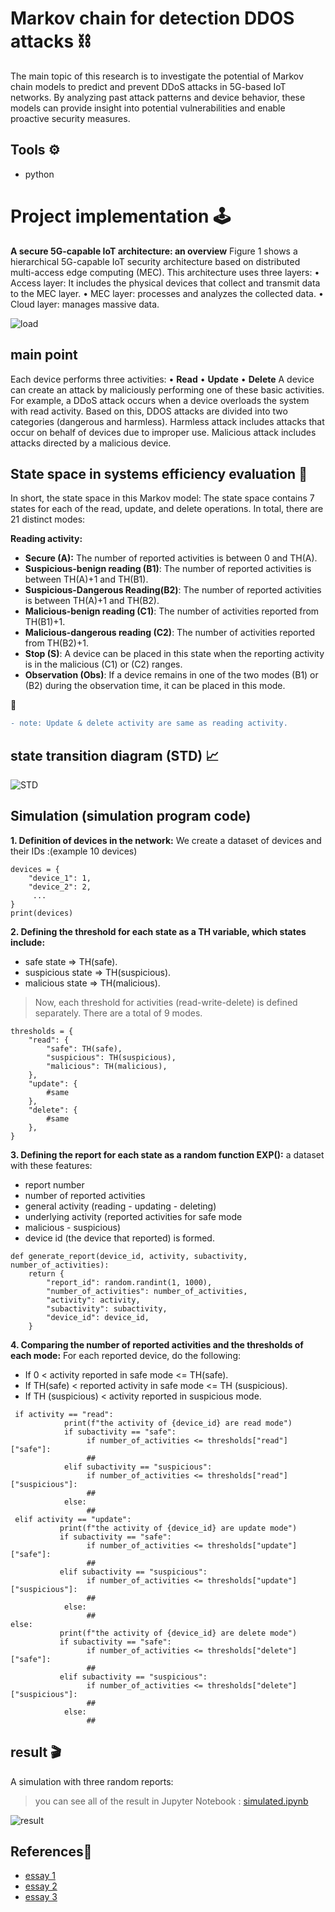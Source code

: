 # Markov chain for detection DDOS attacks ⛓️
The main topic of this research is to investigate the potential of Markov chain models to predict and prevent DDoS attacks in 5G-based IoT networks. By analyzing past attack patterns and device behavior, these models can provide insight into potential vulnerabilities and enable proactive security measures.

## Tools ⚙

- python

# Project implementation 🕹️
**A secure 5G-capable IoT architecture: an overview**
Figure 1 shows a hierarchical 5G-capable IoT security architecture based on distributed multi-access edge computing (MEC). This architecture uses three layers:
• Access layer: It includes the physical devices that collect and transmit data to the MEC layer.
• MEC layer: processes and analyzes the collected data.
• Cloud layer: manages massive data.

![load](https://github.com/Rozh-Zizigoloo/Markov-chain-for-DDOS-attacks/blob/main/images/Screenshot%202024-02-04%20201305.png)

## main point
Each device performs three activities:
•	**Read**
•	**Update**
•	**Delete**
A device can create an attack by maliciously performing one of these basic activities. For example, a DDoS attack occurs when a device overloads the system with read activity.
Based on this, DDOS attacks are divided into two categories (dangerous and harmless).
Harmless attack includes attacks that occur on behalf of devices due to improper use.
Malicious attack includes attacks directed by a malicious device.

## State space in systems efficiency evaluation 🧮

In short, the state space in this Markov model:
The state space contains 7 states for each of the read, update, and delete operations. In total, there are 21 distinct modes:

**Reading activity:**
- **Secure (A):** The number of reported activities is between 0 and TH(A).
- **Suspicious-benign reading (B1)**: The number of reported activities is between TH(A)+1 and TH(B1).
- **Suspicious-Dangerous Reading(B2)**: The number of reported activities is between TH(A)+1 and TH(B2).
- **Malicious-benign reading (C1)**: The number of activities reported from TH(B1)+1.
- **Malicious-dangerous reading (C2)**: The number of activities reported from TH(B2)+1.
- **Stop (S)**: A device can be placed in this state when the reporting activity is in the malicious (C1) or (C2) ranges.
- **Observation (Obs)**: If a device remains in one of the two modes (B1) or (B2) during the observation time, it can be placed in this mode.

 📑
```diff
- note: Update & delete activity are same as reading activity.
```
## state transition diagram (STD) 📈

![STD](https://github.com/Rozh-Zizigoloo/Markov-chain-for-DDOS-attacks/blob/main/images/1.drawio.svg)

## Simulation (simulation program code)
**1. Definition of devices in the network:** 
We create a dataset of devices and their IDs :(example 10 devices)

```
devices = {
    "device_1": 1,
    "device_2": 2,
     ...   
}
print(devices)
```
**2. Defining the threshold for each state as a TH variable, which states include:**
- safe state => TH(safe).
- suspicious state => TH(suspicious).
- malicious state => TH(malicious).
> Now, each threshold for activities (read-write-delete) is defined separately.
There are a total of 9 modes.
```
thresholds = {
    "read": {
        "safe": TH(safe),
        "suspicious": TH(suspicious),
        "malicious": TH(malicious),
    },
    "update": {
        #same
    },
    "delete": {
        #same
    },
}
```
**3. Defining the report for each state as a random function EXP():**
a dataset with these features: 
- report number 
- number of reported activities
- general activity (reading - updating - deleting)
- underlying activity (reported activities for safe mode
- malicious - suspicious)
- device id (the device that reported) is formed.
```
def generate_report(device_id, activity, subactivity, number_of_activities):
    return {
        "report_id": random.randint(1, 1000),
        "number_of_activities": number_of_activities,
        "activity": activity,
        "subactivity": subactivity,
        "device_id": device_id,
    }

```
**4. Comparing the number of reported activities and the thresholds of each mode:**
For each reported device, do the following:
- If 0 < activity reported in safe mode <= TH(safe).
- If TH(safe) < reported activity in safe mode <= TH (suspicious).
- If TH (suspicious)  < activity reported in suspicious mode.
 
```
 if activity == "read":
            print(f"the activity of {device_id} are read mode")
            if subactivity == "safe": 
                 if number_of_activities <= thresholds["read"]["safe"]:
                 ##
            elif subactivity == "suspicious":     
                 if number_of_activities <= thresholds["read"]["suspicious"]:
                 ##
            else:
                 ##
 elif activity == "update":
           print(f"the activity of {device_id} are update mode")
           if subactivity == "safe": 
                 if number_of_activities <= thresholds["update"]["safe"]:
                 ##
           elif subactivity == "suspicious": 
                 if number_of_activities <= thresholds["update"]["suspicious"]:
                 ##
            else:
                 ##
else:
           print(f"the activity of {device_id} are delete mode")
           if subactivity == "safe": 
                 if number_of_activities <= thresholds["delete"]["safe"]:
                 ##
           elif subactivity == "suspicious": 
                 if number_of_activities <= thresholds["delete"]["suspicious"]:
                 ##
            else:
                 ##
```

## result 🎬
A simulation with three random reports:

> you can see all of the result in Jupyter Notebook : [simulated.ipynb](https://github.com/Rozh-Zizigoloo/Markov-chain-for-DDOS-attacks/blob/main/simulated.ipynb)

![result](https://github.com/Rozh-Zizigoloo/Markov-chain-for-DDOS-attacks/blob/main/images/hhhh.png)

## References📑

- [essay 1](https://papers.ssrn.com/sol3/papers.cfm?abstract_id=3898954)
- [essay 2](https://www.researchgate.net/publication/322407312_Detection_techniques_of_DDoS_attacks_A_survey)
- [essay 3](https://dl.acm.org/doi/abs/10.1007/s11276-019-02043-1)
